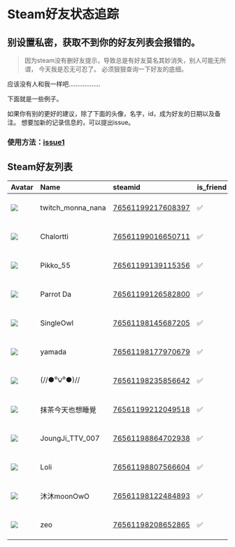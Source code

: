 # Steam好友状态追踪
## 别设置私密，获取不到你的好友列表会报错的。

> 因为steam没有删好友提示，导致总是有好友莫名其妙消失，别人可能无所谓，
> 今天我是忍无可忍了。 必须狠狠查询一下好友的底细。

应该没有人和我一样吧………………

下面就是一些例子。

如果你有别的更好的建议，除了下面的头像，名字，id，成为好友的日期以及备注。 想要加新的记录信息的，可以提出issue。

### 使用方法：[issue1](https://github.com/systemannounce/SteamFriends/issues/1)



## Steam好友列表
| Avatar                                                                            | Name              | steamid                                                                     | is_friend   | BFD                 | removed_time   | Remark   |
|:----------------------------------------------------------------------------------|:------------------|:----------------------------------------------------------------------------|:------------|:--------------------|:---------------|:---------|
| ![](https://avatars.steamstatic.com/200555d3dab65aeef169017859c79ed5d17ac1c2.jpg) | twitch_monna_nana | [76561199217608397](https://steamcommunity.com/profiles/76561199217608397/) | ✅           | 2025-01-13 15:03:59 |                |          |
| ![](https://avatars.steamstatic.com/ad8d49945ccc051085585466182555bf7646e560.jpg) | Chalortti         | [76561199016650711](https://steamcommunity.com/profiles/76561199016650711/) | ✅           | 2025-01-13 14:19:54 |                |          |
| ![](https://avatars.steamstatic.com/4384496025f72143c72fd777ba5e7d2d22cacd8b.jpg) | Pikko_55          | [76561199139115356](https://steamcommunity.com/profiles/76561199139115356/) | ✅           | 2025-01-13 15:04:01 |                |          |
| ![](https://avatars.steamstatic.com/efc74740c38841d17f07b0d810c71f41e288a1e0.jpg) | Parrot Da         | [76561199126582800](https://steamcommunity.com/profiles/76561199126582800/) | ✅           | 2025-01-13 15:26:16 |                |          |
| ![](https://avatars.steamstatic.com/59f4aa1e6c330a4f0368a5aa31d46dd146059cc3.jpg) | SingleOwl         | [76561198145687205](https://steamcommunity.com/profiles/76561198145687205/) | ✅           | 2025-01-13 16:39:38 |                |          |
| ![](https://avatars.steamstatic.com/f7b4265a9bdcf6fa8aa61db69e35f250b3671877.jpg) | yamada            | [76561198177970679](https://steamcommunity.com/profiles/76561198177970679/) | ✅           | 2025-01-13 23:09:23 |                |          |
| ![](https://avatars.steamstatic.com/04c85139b67595a550b10ec6601a01f4c4ed76a2.jpg) | (//●⁰౪⁰●)//       | [76561198235856642](https://steamcommunity.com/profiles/76561198235856642/) | ✅           | 2025-01-13 18:20:56 |                |          |
| ![](https://avatars.steamstatic.com/87537c6555bb103f8c264c45f26ad2d916b9aa36.jpg) | 抹茶今天也想睡覺          | [76561199212049518](https://steamcommunity.com/profiles/76561199212049518/) | ✅           | 2025-01-14 21:06:28 |                |          |
| ![](https://avatars.steamstatic.com/b46f2ff67fdadc5aadb6c548bae636c4bdbe9b5a.jpg) | JoungJi_TTV_007   | [76561198864702938](https://steamcommunity.com/profiles/76561198864702938/) | ✅           | 2025-01-14 09:42:48 |                |          |
| ![](https://avatars.steamstatic.com/b8fa08ea05ad6e49fdd12894b3804e88df8e1714.jpg) | Loli              | [76561198807566604](https://steamcommunity.com/profiles/76561198807566604/) | ✅           | 2025-01-14 11:13:01 |                |          |
| ![](https://avatars.steamstatic.com/44b65fa70c3df3819aa00d7b9cb13a40ac7cc2dc.jpg) | 沐沐moonOwO         | [76561198122484893](https://steamcommunity.com/profiles/76561198122484893/) | ✅           | 2025-01-15 08:35:53 |                |          |
| ![](https://avatars.steamstatic.com/7e4ccbf67ad589950f10a2f211e2b4f23f29a973.jpg) | zeo               | [76561198208652865](https://steamcommunity.com/profiles/76561198208652865/) | ✅           | 2025-01-16 08:00:25 |                |          |